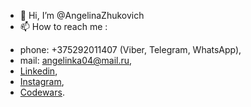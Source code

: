 - 👋 Hi, I’m @AngelinaZhukovich
- 📫 How to reach me :

* phone: +375292011407 (Viber, Telegram, WhatsApp), 
* mail: <angelinka04@mail.ru>,
* [Linkedin](linkedin.com/in/ангелина-жукович-b22a36211),
* [Instagram](instagram.com/angelina.zhukovich/),
* [Codewars](
https://www.codewars.com/users/Angelinka).

<!---
AngelinaZhukovich/AngelinaZhukovich is a ✨ special ✨ repository because its `README.md` (this file) appears on your GitHub profile.
You can click the Preview link to take a look at your changes.
--->
